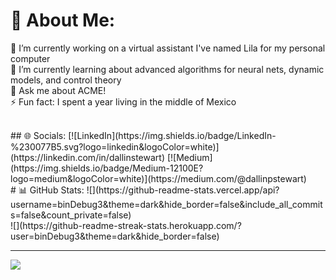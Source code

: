 # 💫 About Me:
🔭 I’m currently working on a virtual assistant I've named Lila for my personal computer<br>🌱 I’m currently learning about advanced algorithms for neural nets, dynamic models, and control theory<br>💬 Ask me about ACME!<br>⚡ Fun fact: I spent a year living in the middle of Mexico


</br>
## 🌐 Socials:
[![LinkedIn](https://img.shields.io/badge/LinkedIn-%230077B5.svg?logo=linkedin&logoColor=white)](https://linkedin.com/in/dallinstewart) [![Medium](https://img.shields.io/badge/Medium-12100E?logo=medium&logoColor=white)](https://medium.com/@dallinpstewart) 


</br>
# 📊 GitHub Stats:
![](https://github-readme-stats.vercel.app/api?username=binDebug3&theme=dark&hide_border=false&include_all_commits=false&count_private=false)<br/>
![](https://github-readme-streak-stats.herokuapp.com/?user=binDebug3&theme=dark&hide_border=false)<br/>


---
[![](https://visitcount.itsvg.in/api?id=binDebug3&icon=0&color=0)](https://visitcount.itsvg.in)

<!-- Proudly created with GPRM ( https://gprm.itsvg.in ) -->
